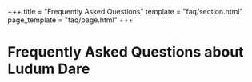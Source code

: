 +++
title = "Frequently Asked Questions"
template = "faq/section.html"
page_template = "faq/page.html"
+++
# Frequently Asked Questions about Ludum Dare
